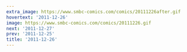 ```yaml
---
extra_image: https://www.smbc-comics.com/comics/20111226after.gif
hovertext: '2011-12-26'
image: https://www.smbc-comics.com/comics/20111226.gif
next: '2011-12-27'
prev: '2011-12-25'
title: '2011-12-26'
---
```

